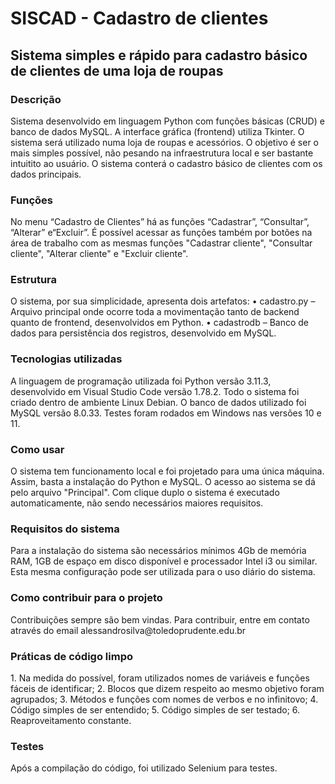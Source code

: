 <h1> SISCAD - Cadastro de clientes </h1>
<h2> Sistema simples e rápido para cadastro básico de clientes de uma loja de roupas</h2>

<h3>Descrição</h3>
Sistema desenvolvido em linguagem Python com funções básicas (CRUD) e banco de dados MySQL. A interface gráfica (frontend) utiliza Tkinter. O sistema será utilizado numa loja de roupas e acessórios. O objetivo é ser o mais simples possível, não pesando na infraestrutura local e ser bastante intuitito ao usuário.
O sistema conterá o cadastro básico de clientes com os dados principais.

<h3>Funções</h3>
No menu “Cadastro de Clientes” há as funções “Cadastrar”, “Consultar”, “Alterar” e“Excluir”.
É possível acessar as funções também por botões na área de trabalho com as mesmas funções "Cadastrar cliente", "Consultar cliente", "Alterar cliente" e "Excluir cliente".

<h3>Estrutura</h3>
O sistema, por sua simplicidade, apresenta dois artefatos:
• cadastro.py – Arquivo principal onde ocorre toda a movimentação tanto de backend
quanto de frontend, desenvolvidos em Python.
• cadastrodb – Banco de dados para persistência dos registros, desenvolvido em MySQL.

<h3>Tecnologias utilizadas</h3>
A linguagem de programação utilizada foi Python versão 3.11.3, desenvolvido em Visual Studio Code versão 1.78.2. Todo o sistema foi criado dentro de ambiente Linux Debian. O banco de dados utilizado foi MySQL versão 8.0.33. Testes foram rodados em Windows nas versões 10 e 11.

<h3>Como usar</h3>
O sistema tem funcionamento local e foi projetado para uma única máquina. Assim, basta a instalação do Python e MySQL. O acesso ao sistema se dá pelo arquivo "Principal". Com clique duplo o sistema é executado automaticamente, não sendo necessários maiores requisitos.

<h3>Requisitos do sistema</h3>
Para a instalação do sistema são necessários mínimos 4Gb de memória RAM, 1GB de espaço em disco disponível e processador Intel i3 ou similar. Esta mesma configuração pode ser utilizada para o uso diário do sistema.

<h3>Como contribuir para o projeto</h3>
Contribuições sempre são bem vindas. Para contribuir, entre em contato através do email alessandrosilva@toledoprudente.edu.br

<h3>Práticas de código limpo</h3>
1. Na medida do possível, foram utilizados nomes de variáveis e funções fáceis de identificar;
2. Blocos que dizem respeito ao mesmo objetivo foram agrupados;
3. Métodos e funções com nomes de verbos e no infinitovo;
4. Código simples de ser entendido;
5. Código simples de ser testado;
6. Reaproveitamento constante.

<h3>Testes</h3>
Após a compilação do código, foi utilizado Selenium para testes.
